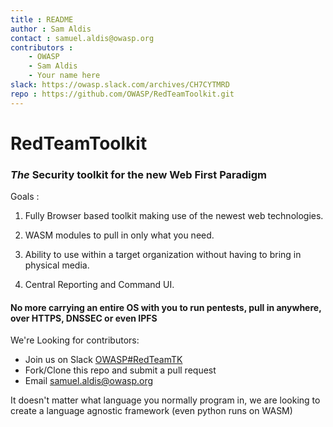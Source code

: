 ```yaml
---
title : README
author : Sam Aldis
contact : samuel.aldis@owasp.org
contributors : 
    - OWASP
    - Sam Aldis
    - Your name here
slack: https://owasp.slack.com/archives/CH7CYTMRD
repo : https://github.com/OWASP/RedTeamToolkit.git
---
```

# RedTeamToolkit
### *The* Security toolkit for the new Web First Paradigm

Goals :

1. Fully Browser based toolkit making use of the newest web technologies.

2. WASM modules to pull in only what you need.

3. Ability to use within a target organization without having to bring in physical media.

4. Central Reporting and Command UI.

#### No more carrying an entire OS with you to run pentests, pull in anywhere, over HTTPS, DNSSEC or even IPFS

We're Looking for contributors:

- Join us on Slack [OWASP#RedTeamTK](https://owasp.slack.com/archives/CH7CYTMRD)
- Fork/Clone this repo and submit a pull request
- Email samuel.aldis@owasp.org

It doesn't matter what language you normally program in, we are looking to create a language agnostic framework
(even python runs on WASM)
